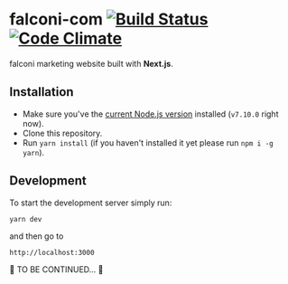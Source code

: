 

# falconi-com [![Build Status](https://travis-ci.org/falcon1812/falconi.svg?branch=develop)](https://travis-ci.org/falcon1812/falconi) [![Code Climate](https://codeclimate.com/github/falcon1812/falconi.png)](https://codeclimate.com/github/falcon1812/falconi)

falconi marketing website built with **Next.js**.

## Installation

* Make sure you've the [current Node.js version](https://nodejs.org/en/download/current/) installed (`v7.10.0` right now).
* Clone this repository.
* Run `yarn install` (if you haven't installed it yet please run `npm i -g yarn`).

## Development

To start the development server simply run:

`yarn dev`

and then go to

`http://localhost:3000`

:construction: TO BE CONTINUED... :construction:
 
